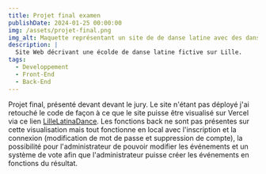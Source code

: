 ```yaml
---
title: Projet final examen
publishDate: 2024-01-25 00:00:00
img: /assets/projet-final.png
img_alt: Maquette représentant un site de de danse latine avec des danseurs et danseuses.
description: |
  Site Web décrivant une écolde de danse latine fictive sur Lille.
tags:
  - Developpement
  - Front-End
  - Back-End
---
```


Projet final, présenté devant devant le jury. Le site n'étant pas déployé j'ai retouché le code de façon à ce que le site puisse être visualisé sur Vercel via ce lien <a href="https://latinadancefront.vercel.app/">LilleLatinaDance</a>. Les fonctions back ne sont pas présentes sur cette visualisation mais tout fonctionne en local avec l'inscription et la connexion (modification de mot de passe et suppression de compte), la possibilité pour l'administrateur de pouvoir modifier les événements et un système de vote afin que l'administrateur puisse créer les événements en fonctions du résultat. 